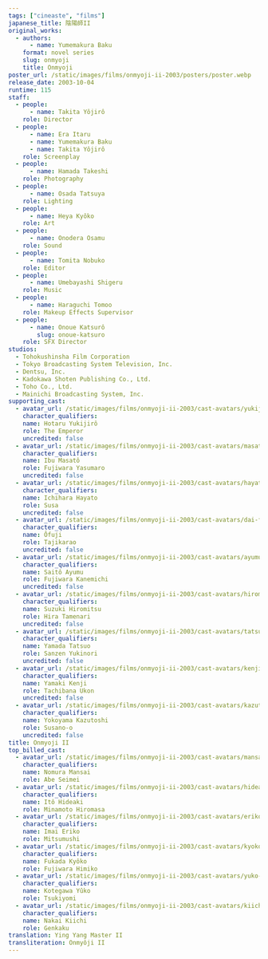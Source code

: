 ```yaml
---
tags: ["cineaste", "films"]
japanese_title: 陰陽師II
original_works:
  - authors:
      - name: Yumemakura Baku
    format: novel series
    slug: onmyoji
    title: Onmyoji
poster_url: /static/images/films/onmyoji-ii-2003/posters/poster.webp
release_date: 2003-10-04
runtime: 115
staff:
  - people:
      - name: Takita Yôjirô
    role: Director
  - people:
      - name: Era Itaru
      - name: Yumemakura Baku
      - name: Takita Yôjirô
    role: Screenplay
  - people:
      - name: Hamada Takeshi
    role: Photography
  - people:
      - name: Osada Tatsuya
    role: Lighting
  - people:
      - name: Heya Kyôko
    role: Art
  - people:
      - name: Onodera Osamu
    role: Sound
  - people:
      - name: Tomita Nobuko
    role: Editor
  - people:
      - name: Umebayashi Shigeru
    role: Music
  - people:
      - name: Haraguchi Tomoo
    role: Makeup Effects Supervisor
  - people:
      - name: Onoue Katsurô
        slug: onoue-katsuro
    role: SFX Director
studios:
  - Tohokushinsha Film Corporation
  - Tokyo Broadcasting System Television, Inc.
  - Dentsu, Inc.
  - Kadokawa Shoten Publishing Co., Ltd.
  - Toho Co., Ltd.
  - Mainichi Broadcasting System, Inc.
supporting_cast:
  - avatar_url: /static/images/films/onmyoji-ii-2003/cast-avatars/yukijiro-hotaru-0.webp
    character_qualifiers:
    name: Hotaru Yukijirô
    role: The Emperor
    uncredited: false
  - avatar_url: /static/images/films/onmyoji-ii-2003/cast-avatars/masato-ibu-0.webp
    character_qualifiers:
    name: Ibu Masatô
    role: Fujiwara Yasumaro
    uncredited: false
  - avatar_url: /static/images/films/onmyoji-ii-2003/cast-avatars/hayato-ichihara-0.webp
    character_qualifiers:
    name: Ichihara Hayato
    role: Susa
    uncredited: false
  - avatar_url: /static/images/films/onmyoji-ii-2003/cast-avatars/dai-fuji-0.webp
    character_qualifiers:
    name: Ôfuji
    role: Tajikarao
    uncredited: false
  - avatar_url: /static/images/films/onmyoji-ii-2003/cast-avatars/ayumu-saito-0.webp
    character_qualifiers:
    name: Saitô Ayumu
    role: Fujiwara Kanemichi
    uncredited: false
  - avatar_url: /static/images/films/onmyoji-ii-2003/cast-avatars/hiromitsu-suzuki-0.webp
    character_qualifiers:
    name: Suzuki Hiromitsu
    role: Hira Tamenari
    uncredited: false
  - avatar_url: /static/images/films/onmyoji-ii-2003/cast-avatars/tatsuo-yamada-0.webp
    character_qualifiers:
    name: Yamada Tatsuo
    role: Sanzen Yukinori
    uncredited: false
  - avatar_url: /static/images/films/onmyoji-ii-2003/cast-avatars/kenji-yamaki-0.webp
    character_qualifiers:
    name: Yamaki Kenji
    role: Tachibana Ukon
    uncredited: false
  - avatar_url: /static/images/films/onmyoji-ii-2003/cast-avatars/kazutoshi-yokoyama-0.webp
    character_qualifiers:
    name: Yokoyama Kazutoshi
    role: Susano-o
    uncredited: false
title: Onmyoji II
top_billed_cast:
  - avatar_url: /static/images/films/onmyoji-ii-2003/cast-avatars/mansai-nomura-0.webp
    character_qualifiers:
    name: Nomura Mansai
    role: Abe Seimei
  - avatar_url: /static/images/films/onmyoji-ii-2003/cast-avatars/hideaki-ito-0.webp
    character_qualifiers:
    name: Itô Hideaki
    role: Minamoto Hiromasa
  - avatar_url: /static/images/films/onmyoji-ii-2003/cast-avatars/eriko-imai-0.webp
    character_qualifiers:
    name: Imai Eriko
    role: Mitsumushi
  - avatar_url: /static/images/films/onmyoji-ii-2003/cast-avatars/kyoko-fukada-0.webp
    character_qualifiers:
    name: Fukada Kyôko
    role: Fujiwara Himiko
  - avatar_url: /static/images/films/onmyoji-ii-2003/cast-avatars/yuko-kotegawa-0.webp
    character_qualifiers:
    name: Kotegawa Yûko
    role: Tsukiyomi
  - avatar_url: /static/images/films/onmyoji-ii-2003/cast-avatars/kiichi-nakai-0.webp
    character_qualifiers:
    name: Nakai Kiichi
    role: Genkaku
translation: Ying Yang Master II
transliteration: Onmyôji II
---
```

